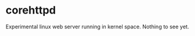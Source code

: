 corehttpd
=============

Experimental linux web server running in kernel space.
Nothing to see yet.
